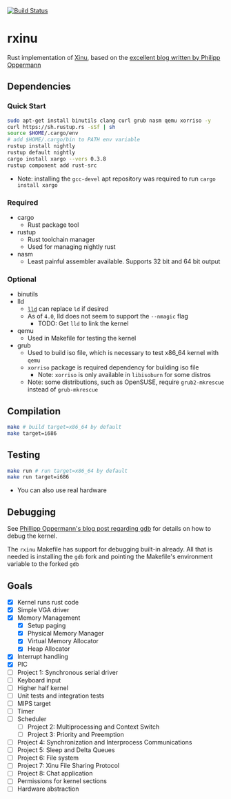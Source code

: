 [![Build Status](https://travis-ci.org/robert-w-gries/rxinu.svg?branch=master)](https://travis-ci.org/robert-w-gries/rxinu)

# rxinu
Rust implementation of [Xinu](https://github.com/xinu-os/xinu), based on the [excellent blog written by Philipp Oppermann](https://os.phil-opp.com/)
## Dependencies
  
### Quick Start
```bash
sudo apt-get install binutils clang curl grub nasm qemu xorriso -y
curl https://sh.rustup.rs -sSf | sh
source $HOME/.cargo/env
# add $HOME/.cargo/bin to PATH env variable
rustup install nightly
rustup default nightly
cargo install xargo --vers 0.3.8
rustup component add rust-src
```

* Note: installing the `gcc-devel` apt repository was required to run `cargo install xargo`

### Required

* cargo
  * Rust package tool
* rustup
  * Rust toolchain manager
  * Used for managing nightly rust
* nasm
  * Least painful assembler available. Supports 32 bit and 64 bit output

### Optional

* binutils
* lld
  * [`lld`](http://lld.llvm.org/) can replace `ld` if desired
  * As of `4.0`, lld does not seem to support the `--nmagic` flag
    * TODO: Get `lld` to link the kernel
* qemu
  * Used in Makefile for testing the kernel
* grub
  * Used to build iso file, which is necessary to test x86_64 kernel with `qemu`
  * `xorriso` package is required dependency for building iso file
    * Note: `xorriso` is only available in `libisoburn` for some distros
  * Note: some distributions, such as OpenSUSE, require `grub2-mkrescue` instead of `grub-mkrescue`

## Compilation

```bash
make # build target=x86_64 by default
make target=i686
```

## Testing

```bash
make run # run target=x86_64 by default
make run target=i686
```

* You can also use real hardware

## Debugging

See [Phillipp Oppermann's blog post regarding gdb](https://os.phil-opp.com/set-up-gdb/) for details on how to debug the kernel.

The `rxinu` Makefile has support for debugging built-in already. All that is needed is installing the `gdb` fork and pointing the Makefile's environment variable to the forked `gdb`

## Goals

- [x] Kernel runs rust code
- [x] Simple VGA driver
- [x] Memory Management
  - [x] Setup paging
  - [x] Physical Memory Manager
  - [x] Virtual Memory Allocator
  - [x] Heap Allocator
- [x] Interrupt handling
- [x] PIC
- [ ] Project 1: Synchronous serial driver
- [ ] Keyboard input
- [ ] Higher half kernel
- [ ] Unit tests and integration tests
- [ ] MIPS target
- [ ] Timer
- [ ] Scheduler
  - [ ] Project 2: Multiprocessing and Context Switch
  - [ ] Project 3: Priority and Preemption
- [ ] Project 4: Synchronization and Interprocess Communications
- [ ] Project 5: Sleep and Delta Queues
- [ ] Project 6: File system
- [ ] Project 7: Xinu File Sharing Protocol
- [ ] Project 8: Chat application
- [ ] Permissions for kernel sections
- [ ] Hardware abstraction
